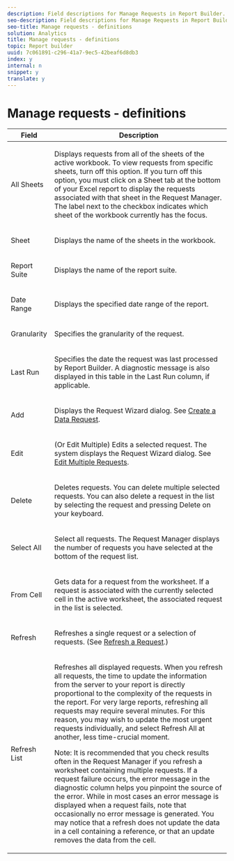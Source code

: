 ```yaml
---
description: Field descriptions for Manage Requests in Report Builder.
seo-description: Field descriptions for Manage Requests in Report Builder.
seo-title: Manage requests - definitions
solution: Analytics
title: Manage requests - definitions
topic: Report builder
uuid: 7c061891-c296-41a7-9ec5-42beaf6d8db3
index: y
internal: n
snippet: y
translate: y
---
```


# Manage requests - definitions


<table id="table_0880204181074BDBBA37E3DF2972A672"> 
 <thead> 
  <tr> 
   <th colname="col1" class="entry"> Field </th> 
   <th colname="col2" class="entry"> Description </th> 
  </tr> 
 </thead>
 <tbody> 
  <tr> 
   <td colname="col1"> <p>All Sheets </p> </td> 
   <td colname="col2"> <p>Displays requests from all of the sheets of the active workbook. To view requests from specific sheets, turn off this option. If you turn off this option, you must click on a Sheet tab at the bottom of your Excel report to display the requests associated with that sheet in the <span class="wintitle"> Request Manager</span>. The label next to the checkbox indicates which sheet of the workbook currently has the focus. </p> </td> 
  </tr> 
  <tr> 
   <td colname="col1"> <p>Sheet </p> </td> 
   <td colname="col2"> <p>Displays the name of the sheets in the workbook. </p> </td> 
  </tr> 
  <tr> 
   <td colname="col1"> <p>Report Suite </p> </td> 
   <td colname="col2"> <p>Displays the name of the report suite. </p> </td> 
  </tr> 
  <tr> 
   <td colname="col1"> <p>Date Range </p> </td> 
   <td colname="col2"> <p>Displays the specified date range of the report. </p> </td> 
  </tr> 
  <tr> 
   <td colname="col1"> <p>Granularity </p> </td> 
   <td colname="col2"> <p>Specifies the granularity of the request. </p> </td> 
  </tr> 
  <tr> 
   <td colname="col1"> <p> Last Run </p> </td> 
   <td colname="col2"> <p>Specifies the date the request was last processed by Report Builder. A diagnostic message is also displayed in this table in the <span class="wintitle"> Last Run</span> column, if applicable. </p> </td> 
  </tr> 
  <tr> 
   <td colname="col1"> <p>Add </p> </td> 
   <td colname="col2"> <p>Displays the Request Wizard dialog. See <a href="../../report_builder_bucket/data_requests/t_create_a_data_request.md#task_65B453C8F015429A8EA73A1B64025B6C" type="task" format="dita" scope="local"> Create a Data Request</a>. </p> </td> 
  </tr> 
  <tr> 
   <td colname="col1"> <p>Edit </p> </td> 
   <td colname="col2"> <p> (Or Edit Multiple) Edits a selected request. The system displays the <span class="wintitle"> Request Wizard</span> dialog. See <a href="../../report_builder_bucket/manage_requests/t_edit_multiple_requests.md#task_70A13DBE43CD4BBEBE1B62459ADB3AD1" type="task" format="dita" scope="local"> Edit Multiple Requests</a>. </p> </td> 
  </tr> 
  <tr> 
   <td colname="col1"> <p>Delete </p> </td> 
   <td colname="col2"> <p>Deletes requests. You can delete multiple selected requests. You can also delete a request in the list by selecting the request and pressing Delete on your keyboard. </p> </td> 
  </tr> 
  <tr> 
   <td colname="col1"> <p> Select All </p> </td> 
   <td colname="col2"> <p>Select all requests. The <span class="wintitle"> Request Manager</span> displays the number of requests you have selected at the bottom of the request list. </p> </td> 
  </tr> 
  <tr> 
   <td colname="col1"> <p>From Cell </p> </td> 
   <td colname="col2"> <p>Gets data for a request from the worksheet. If a request is associated with the currently selected cell in the active worksheet, the associated request in the list is selected. </p> </td> 
  </tr> 
  <tr> 
   <td colname="col1"> <p> Refresh </p> </td> 
   <td colname="col2"> <p>Refreshes a single request or a selection of requests. (See <a href="../../report_builder_bucket/manage_requests/t_refresh_a_request.md#task_96556DB051A2479A955999D3837EE609" type="task" format="dita" scope="local"> Refresh a Request</a>.) </p> </td> 
  </tr> 
  <tr> 
   <td colname="col1"> <p>Refresh List </p> </td> 
   <td colname="col2"> <p>Refreshes all displayed requests. When you refresh all requests, the time to update the information from the server to your report is directly proportional to the complexity of the requests in the report. For very large reports, refreshing all requests may require several minutes. For this reason, you may wish to update the most urgent requests individually, and select <span class="wintitle"> Refresh All</span> at another, less time-crucial moment. </p> <p> <p>Note: It is recommended that you check results often in the <span class="wintitle"> Request Manager</span> if you refresh a worksheet containing multiple requests. If a request failure occurs, the error message in the diagnostic column helps you pinpoint the source of the error. While in most cases an error message is displayed when a request fails, note that occasionally no error message is generated. You may notice that a refresh does not update the data in a cell containing a reference, or that an update removes the data from the cell. </p> </p> </td> 
  </tr> 
 </tbody> 
</table>

